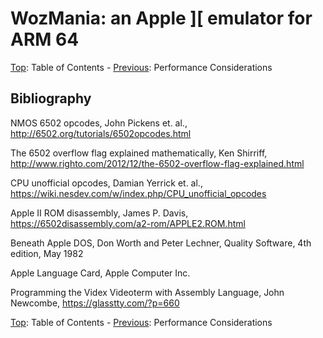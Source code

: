 # WozMania: an Apple ][ emulator for ARM 64


[Top](wozmania.md): Table of Contents - [Previous](performance.md): Performance Considerations

<a name="biblio"/>

## Bibliography

NMOS 6502 opcodes,
John Pickens et. al.,
http://6502.org/tutorials/6502opcodes.html

The 6502 overflow flag explained mathematically,
Ken Shirriff,
http://www.righto.com/2012/12/the-6502-overflow-flag-explained.html

CPU unofficial opcodes,
Damian Yerrick et. al.,
https://wiki.nesdev.com/w/index.php/CPU_unofficial_opcodes

Apple II ROM disassembly,
James P. Davis,
https://6502disassembly.com/a2-rom/APPLE2.ROM.html

Beneath Apple DOS,
Don Worth and Peter Lechner,
Quality Software, 4th edition, May 1982

Apple Language Card,
Apple Computer Inc.

Programming the Videx Videoterm with Assembly Language,
John Newcombe,
https://glasstty.com/?p=660


[Top](wozmania.md): Table of Contents - [Previous](performance.md): Performance Considerations
